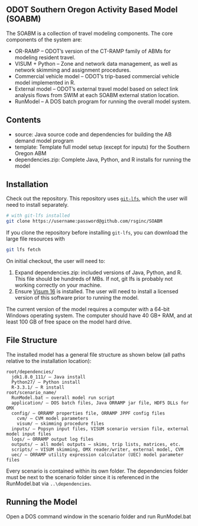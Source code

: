 ## ODOT Southern Oregon Activity Based Model (SOABM)

The SOABM is a collection of travel modeling components.  The core components of the system are:
  - OR-RAMP – ODOT’s version of the CT-RAMP family of ABMs for modeling resident travel.
  - VISUM + Python – Zone and network data management, as well as network skimming and assignment procedures.
  - Commercial vehicle model – ODOT’s trip-based commercial vehicle model implemented in R.
  - External model – ODOT’s external travel model based on select link analysis flows from SWIM at each SOABM external station location.
  - RunModel – A DOS batch program for running the overall model system.

## Contents

  - source: Java source code and dependencies for building the AB demand model program
  - template: Template full model setup (except for inputs) for the Southern Oregon ABM
  - dependencies.zip: Complete Java, Python, and R installs for running the model
  
## Installation
Check out the repository. This repository uses [`git-lfs`](https://git-lfs.github.com), which the user will need to install separately.

```sh
# with git-lfs installed
git clone https://username:password@github.com/rsginc/SOABM
```

If you clone the repository before installing `git-lfs`, you can download the large file resources with

```sh
git lfs fetch
```

On initial checkout, the user will need to:

  1. Expand dependencies.zip: included versions of Java, Python, and R.  This file should be hundreds of MBs.  If not, git lfs is probably not working correctly on your machine.  
  2. Ensure [Visum 16](http://vision-traffic.ptvgroup.com/en-us/products/ptv-visum/) is installed.  The user will need to install a licensed version of this software prior to running the model.

The current version of the model requires a computer with a 64-bit Windows operating system. The computer should have 40 GB+ RAM, and at least 100 GB of free space on the model hard drive.

## File Structure
The installed model has a general file structure as shown below (all paths relative to the installation location):

```
root/dependencies/
  jdk1.8.0_111/ – Java install
  Python27/ – Python install
  R-3.3.1/ – R install
root/scenario_name/
  RunModel.bat – overall model run script
  application/ – DOS batch files, Java ORRAMP jar file, HDF5 DLLs for OMX
  config/ – ORRAMP properties file, ORRAMP JPPF config files
    cvm/ – CVM model parameters
    visum/ – skimming procedure files
  inputs/ – Popsyn input files, VISUM scenario version file, external model input files
  logs/ – ORRAMP output log files
  outputs/ – all model outputs – skims, trip lists, matrices, etc.
  scripts/ – VISUM skimming, OMX reader/writer, external model, CVM
  uec/ – ORRAMP utility expression calculator (UEC) model parameter files
```

Every scenario is contained within its own folder.  The dependencies folder must be next to the 
scenario folder since it is referenced in the RunModel.bat via `..\dependencies`.

## Running the Model

Open a DOS command window in the scenario folder and run RunModel.bat
